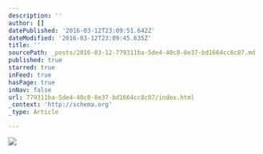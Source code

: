 ```yaml
---
description: ''
author: []
datePublished: '2016-03-12T23:09:51.642Z'
dateModified: '2016-03-12T23:09:45.635Z'
title: ''
sourcePath: _posts/2016-03-12-779311ba-5de4-40c8-8e37-bd1664cc8c07.md
published: true
starred: true
inFeed: true
hasPage: true
inNav: false
url: 779311ba-5de4-40c8-8e37-bd1664cc8c07/index.html
_context: 'http://schema.org'
_type: Article

---
```

![](https://the-grid-user-content.s3-us-west-2.amazonaws.com/f2073024-8084-49c2-a0ba-5d12e444c107.png)
